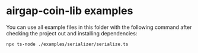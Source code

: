 # airgap-coin-lib examples

You can use all example files in this folder with the following command after checking the project out and installing dependencies:

`npx ts-node ./examples/serializer/serialize.ts`
